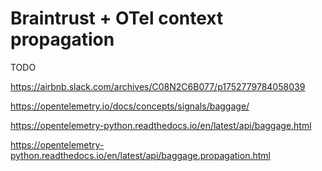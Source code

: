 # Braintrust + OTel context propagation

TODO

https://airbnb.slack.com/archives/C08N2C6B077/p1752779784058039

https://opentelemetry.io/docs/concepts/signals/baggage/

https://opentelemetry-python.readthedocs.io/en/latest/api/baggage.html

https://opentelemetry-python.readthedocs.io/en/latest/api/baggage.propagation.html
